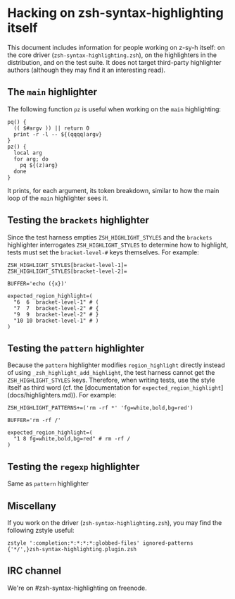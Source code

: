 Hacking on zsh-syntax-highlighting itself
=========================================

This document includes information for people working on z-sy-h itself: on the
core driver (`zsh-syntax-highlighting.zsh`), on the highlighters in the
distribution, and on the test suite.  It does not target third-party
highlighter authors (although they may find it an interesting read).

The `main` highlighter
----------------------

The following function `pz` is useful when working on the `main` highlighting:

    pq() {
      (( $#argv )) || return 0
      print -r -l -- ${(qqqq)argv}
    }
    pz() {
      local arg
      for arg; do
        pq ${(z)arg}
      done
    }

It prints, for each argument, its token breakdown, similar to how the main
loop of the `main` highlighter sees it.

Testing the `brackets` highlighter
----------------------------------

Since the test harness empties `ZSH_HIGHLIGHT_STYLES` and the `brackets`
highlighter interrogates `ZSH_HIGHLIGHT_STYLES` to determine how to highlight,
tests must set the `bracket-level-#` keys themselves.  For example:

    ZSH_HIGHLIGHT_STYLES[bracket-level-1]=
    ZSH_HIGHLIGHT_STYLES[bracket-level-2]=

    BUFFER='echo ({x})'

    expected_region_highlight=(
      "6  6  bracket-level-1" # (
      "7  7  bracket-level-2" # {
      "9  9  bracket-level-2" # }
      "10 10 bracket-level-1" # )
    )

Testing the `pattern` highlighter
---------------------------------

Because the `pattern` highlighter modifies `region_highlight` directly instead
of using `_zsh_highlight_add_highlight`, the test harness cannot get the
`ZSH_HIGHLIGHT_STYLES` keys.  Therefore, when writing tests, use the style
itself as third word (cf. the [documentation for `expected_region_highlight`]
(docs/highlighters.md)).  For example:

    ZSH_HIGHLIGHT_PATTERNS+=('rm -rf *' 'fg=white,bold,bg=red')

    BUFFER='rm -rf /'

    expected_region_highlight=(
      "1 8 fg=white,bold,bg=red" # rm -rf /
    )

Testing the `regexp` highlighter
---------------------------------

Same as `pattern` highlighter

Miscellany
----------

If you work on the driver (`zsh-syntax-highlighting.zsh`), you may find the following zstyle useful:

    zstyle ':completion:*:*:*:*:globbed-files' ignored-patterns {'*/',}zsh-syntax-highlighting.plugin.zsh

IRC channel
-----------

We're on #zsh-syntax-highlighting on freenode.

